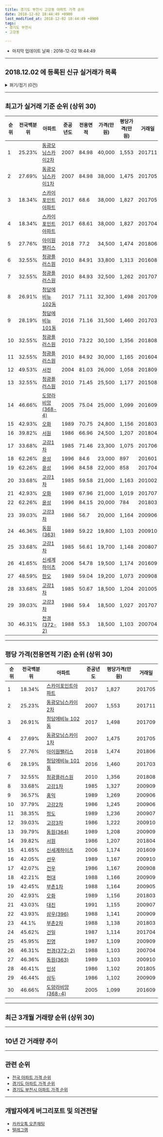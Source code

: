 ```yaml
---
title: 경기도 부천시 고강동 아파트 가격 순위
date: 2018-12-02 18:44:49 +0900
last_modified_at: 2018-12-02 18:44:49 +0900
tags:
- 경기도 부천시
- 고강동

---
```


* 마지막 업데이트 날짜 : 2018-12-02 18:44:49

---

## 2018.12.02 에 등록된 신규 실거래가 목록

<details>
<summary>펴기/접기 (0건)</summary>
<div markdown="1">

|아파트|전국백분위|준공년도|전용면적|가격(만원)|평당가격(만원)|거래일|
|---|---|---|---|---|---|---|
|없음|||||||


</div>
</details>

---

## 최고가 실거래 기준 순위 (상위 30)


|순위|전국백분위|아파트|준공년도|전용면적|가격(만원)|평당가격(만원)|거래일|
|---|---|---|---|---|---|---|---|
|1|25.23%|[동광모닝스카이2차](https://search.naver.com/search.naver?query=%EA%B2%BD%EA%B8%B0%EB%8F%84+%EB%B6%80%EC%B2%9C%EC%8B%9C+%EA%B3%A0%EA%B0%95%EB%8F%99+%EB%8F%99%EA%B4%91%EB%AA%A8%EB%8B%9D%EC%8A%A4%EC%B9%B4%EC%9D%B42%EC%B0%A8)|2007|84.98|40,000|1,553|201711|
|2|27.69%|[동광모닝스카이1차](https://search.naver.com/search.naver?query=%EA%B2%BD%EA%B8%B0%EB%8F%84+%EB%B6%80%EC%B2%9C%EC%8B%9C+%EA%B3%A0%EA%B0%95%EB%8F%99+%EB%8F%99%EA%B4%91%EB%AA%A8%EB%8B%9D%EC%8A%A4%EC%B9%B4%EC%9D%B41%EC%B0%A8)|2007|84.98|38,000|1,475|201705|
|3|18.34%|[스카이포인트아파트](https://search.naver.com/search.naver?query=%EA%B2%BD%EA%B8%B0%EB%8F%84+%EB%B6%80%EC%B2%9C%EC%8B%9C+%EA%B3%A0%EA%B0%95%EB%8F%99+%EC%8A%A4%EC%B9%B4%EC%9D%B4%ED%8F%AC%EC%9D%B8%ED%8A%B8%EC%95%84%ED%8C%8C%ED%8A%B8)|2017|68.6|38,000|1,827|201705|
|4|18.34%|[스카이포인트아파트](https://search.naver.com/search.naver?query=%EA%B2%BD%EA%B8%B0%EB%8F%84+%EB%B6%80%EC%B2%9C%EC%8B%9C+%EA%B3%A0%EA%B0%95%EB%8F%99+%EC%8A%A4%EC%B9%B4%EC%9D%B4%ED%8F%AC%EC%9D%B8%ED%8A%B8%EC%95%84%ED%8C%8C%ED%8A%B8)|2017|68.61|38,000|1,827|201704|
|5|27.76%|[아이원팰리스](https://search.naver.com/search.naver?query=%EA%B2%BD%EA%B8%B0%EB%8F%84+%EB%B6%80%EC%B2%9C%EC%8B%9C+%EA%B3%A0%EA%B0%95%EB%8F%99+%EC%95%84%EC%9D%B4%EC%9B%90%ED%8C%B0%EB%A6%AC%EC%8A%A4)|2018|77.2|34,500|1,474|201806|
|6|32.55%|[청광플러스원](https://search.naver.com/search.naver?query=%EA%B2%BD%EA%B8%B0%EB%8F%84+%EB%B6%80%EC%B2%9C%EC%8B%9C+%EA%B3%A0%EA%B0%95%EB%8F%99+%EC%B2%AD%EA%B4%91%ED%94%8C%EB%9F%AC%EC%8A%A4%EC%9B%90)|2010|84.91|33,800|1,313|201608|
|7|32.55%|[청광플러스원](https://search.naver.com/search.naver?query=%EA%B2%BD%EA%B8%B0%EB%8F%84+%EB%B6%80%EC%B2%9C%EC%8B%9C+%EA%B3%A0%EA%B0%95%EB%8F%99+%EC%B2%AD%EA%B4%91%ED%94%8C%EB%9F%AC%EC%8A%A4%EC%9B%90)|2010|84.93|32,500|1,262|201707|
|8|26.91%|[청담에비뉴 102동](https://search.naver.com/search.naver?query=%EA%B2%BD%EA%B8%B0%EB%8F%84+%EB%B6%80%EC%B2%9C%EC%8B%9C+%EA%B3%A0%EA%B0%95%EB%8F%99+%EC%B2%AD%EB%8B%B4%EC%97%90%EB%B9%84%EB%89%B4+102%EB%8F%99)|2017|71.11|32,300|1,498|201709|
|9|28.19%|[청담에비뉴 101동](https://search.naver.com/search.naver?query=%EA%B2%BD%EA%B8%B0%EB%8F%84+%EB%B6%80%EC%B2%9C%EC%8B%9C+%EA%B3%A0%EA%B0%95%EB%8F%99+%EC%B2%AD%EB%8B%B4%EC%97%90%EB%B9%84%EB%89%B4+101%EB%8F%99)|2016|71.16|31,500|1,460|201703|
|10|32.55%|[청광플러스원](https://search.naver.com/search.naver?query=%EA%B2%BD%EA%B8%B0%EB%8F%84+%EB%B6%80%EC%B2%9C%EC%8B%9C+%EA%B3%A0%EA%B0%95%EB%8F%99+%EC%B2%AD%EA%B4%91%ED%94%8C%EB%9F%AC%EC%8A%A4%EC%9B%90)|2010|73.22|30,100|1,356|201808|
|11|32.55%|[청광플러스원](https://search.naver.com/search.naver?query=%EA%B2%BD%EA%B8%B0%EB%8F%84+%EB%B6%80%EC%B2%9C%EC%8B%9C+%EA%B3%A0%EA%B0%95%EB%8F%99+%EC%B2%AD%EA%B4%91%ED%94%8C%EB%9F%AC%EC%8A%A4%EC%9B%90)|2010|84.92|30,000|1,165|201604|
|12|49.53%|[서전](https://search.naver.com/search.naver?query=%EA%B2%BD%EA%B8%B0%EB%8F%84+%EB%B6%80%EC%B2%9C%EC%8B%9C+%EA%B3%A0%EA%B0%95%EB%8F%99+%EC%84%9C%EC%A0%84)|2004|81.03|26,000|1,058|201809|
|13|32.55%|[청광플러스원](https://search.naver.com/search.naver?query=%EA%B2%BD%EA%B8%B0%EB%8F%84+%EB%B6%80%EC%B2%9C%EC%8B%9C+%EA%B3%A0%EA%B0%95%EB%8F%99+%EC%B2%AD%EA%B4%91%ED%94%8C%EB%9F%AC%EC%8A%A4%EC%9B%90)|2010|71.45|25,500|1,177|201508|
|14|46.66%|[도양라비앙(368-4)](https://search.naver.com/search.naver?query=%EA%B2%BD%EA%B8%B0%EB%8F%84+%EB%B6%80%EC%B2%9C%EC%8B%9C+%EA%B3%A0%EA%B0%95%EB%8F%99+%EB%8F%84%EC%96%91%EB%9D%BC%EB%B9%84%EC%95%99%28368-4%29)|2005|75.04|25,000|1,099|201609|
|15|42.93%|[오화](https://search.naver.com/search.naver?query=%EA%B2%BD%EA%B8%B0%EB%8F%84+%EB%B6%80%EC%B2%9C%EC%8B%9C+%EA%B3%A0%EA%B0%95%EB%8F%99+%EC%98%A4%ED%99%94)|1989|70.75|24,800|1,156|201803|
|16|39.82%|[서원](https://search.naver.com/search.naver?query=%EA%B2%BD%EA%B8%B0%EB%8F%84+%EB%B6%80%EC%B2%9C%EC%8B%9C+%EA%B3%A0%EA%B0%95%EB%8F%99+%EC%84%9C%EC%9B%90)|1986|66.96|24,500|1,207|201804|
|17|33.68%|[고강1차](https://search.naver.com/search.naver?query=%EA%B2%BD%EA%B8%B0%EB%8F%84+%EB%B6%80%EC%B2%9C%EC%8B%9C+%EA%B3%A0%EA%B0%95%EB%8F%99+%EA%B3%A0%EA%B0%951%EC%B0%A8)|1985|71.46|23,300|1,075|201706|
|18|62.26%|[윤성](https://search.naver.com/search.naver?query=%EA%B2%BD%EA%B8%B0%EB%8F%84+%EB%B6%80%EC%B2%9C%EC%8B%9C+%EA%B3%A0%EA%B0%95%EB%8F%99+%EC%9C%A4%EC%84%B1)|1996|84.6|23,000|897|201601|
|19|62.26%|[윤성](https://search.naver.com/search.naver?query=%EA%B2%BD%EA%B8%B0%EB%8F%84+%EB%B6%80%EC%B2%9C%EC%8B%9C+%EA%B3%A0%EA%B0%95%EB%8F%99+%EC%9C%A4%EC%84%B1)|1996|84.58|22,000|858|201704|
|20|33.68%|[고강1차](https://search.naver.com/search.naver?query=%EA%B2%BD%EA%B8%B0%EB%8F%84+%EB%B6%80%EC%B2%9C%EC%8B%9C+%EA%B3%A0%EA%B0%95%EB%8F%99+%EA%B3%A0%EA%B0%951%EC%B0%A8)|1985|59.58|21,000|1,163|201002|
|21|42.93%|[오화](https://search.naver.com/search.naver?query=%EA%B2%BD%EA%B8%B0%EB%8F%84+%EB%B6%80%EC%B2%9C%EC%8B%9C+%EA%B3%A0%EA%B0%95%EB%8F%99+%EC%98%A4%ED%99%94)|1989|67.96|21,000|1,019|201707|
|22|62.26%|[윤성](https://search.naver.com/search.naver?query=%EA%B2%BD%EA%B8%B0%EB%8F%84+%EB%B6%80%EC%B2%9C%EC%8B%9C+%EA%B3%A0%EA%B0%95%EB%8F%99+%EC%9C%A4%EC%84%B1)|1996|84.15|20,000|784|201803|
|23|39.03%|[고강3차](https://search.naver.com/search.naver?query=%EA%B2%BD%EA%B8%B0%EB%8F%84+%EB%B6%80%EC%B2%9C%EC%8B%9C+%EA%B3%A0%EA%B0%95%EB%8F%99+%EA%B3%A0%EA%B0%953%EC%B0%A8)|1986|56.7|20,000|1,164|200906|
|24|46.36%|[동원(363)](https://search.naver.com/search.naver?query=%EA%B2%BD%EA%B8%B0%EB%8F%84+%EB%B6%80%EC%B2%9C%EC%8B%9C+%EA%B3%A0%EA%B0%95%EB%8F%99+%EB%8F%99%EC%9B%90%28363%29)|1989|59.22|19,800|1,103|200910|
|25|33.68%|[고강1차](https://search.naver.com/search.naver?query=%EA%B2%BD%EA%B8%B0%EB%8F%84+%EB%B6%80%EC%B2%9C%EC%8B%9C+%EA%B3%A0%EA%B0%95%EB%8F%99+%EA%B3%A0%EA%B0%951%EC%B0%A8)|1985|56.61|19,700|1,148|200807|
|26|41.65%|[신세계하이츠](https://search.naver.com/search.naver?query=%EA%B2%BD%EA%B8%B0%EB%8F%84+%EB%B6%80%EC%B2%9C%EC%8B%9C+%EA%B3%A0%EA%B0%95%EB%8F%99+%EC%8B%A0%EC%84%B8%EA%B3%84%ED%95%98%EC%9D%B4%EC%B8%A0)|2006|54.78|19,500|1,174|201609|
|27|48.59%|[한오](https://search.naver.com/search.naver?query=%EA%B2%BD%EA%B8%B0%EB%8F%84+%EB%B6%80%EC%B2%9C%EC%8B%9C+%EA%B3%A0%EA%B0%95%EB%8F%99+%ED%95%9C%EC%98%A4)|1989|59.04|19,200|1,073|200908|
|28|33.68%|[고강1차](https://search.naver.com/search.naver?query=%EA%B2%BD%EA%B8%B0%EB%8F%84+%EB%B6%80%EC%B2%9C%EC%8B%9C+%EA%B3%A0%EA%B0%95%EB%8F%99+%EA%B3%A0%EA%B0%951%EC%B0%A8)|1985|50.67|18,500|1,204|201005|
|29|39.03%|[고강3차](https://search.naver.com/search.naver?query=%EA%B2%BD%EA%B8%B0%EB%8F%84+%EB%B6%80%EC%B2%9C%EC%8B%9C+%EA%B3%A0%EA%B0%95%EB%8F%99+%EA%B3%A0%EA%B0%953%EC%B0%A8)|1986|59.4|18,500|1,027|201707|
|30|46.31%|[천경(372-2)](https://search.naver.com/search.naver?query=%EA%B2%BD%EA%B8%B0%EB%8F%84+%EB%B6%80%EC%B2%9C%EC%8B%9C+%EA%B3%A0%EA%B0%95%EB%8F%99+%EC%B2%9C%EA%B2%BD%28372-2%29)|1988|55.3|18,500|1,103|200704|


---

## 평당 가격(전용면적 기준) 순위 (상위 30)


|순위|전국백분위|아파트|준공년도|평당가격(만원)|거래일|
|---|---|---|---|---|---|
|1|18.34%|[스카이포인트아파트](https://search.naver.com/search.naver?query=%EA%B2%BD%EA%B8%B0%EB%8F%84+%EB%B6%80%EC%B2%9C%EC%8B%9C+%EA%B3%A0%EA%B0%95%EB%8F%99+%EC%8A%A4%EC%B9%B4%EC%9D%B4%ED%8F%AC%EC%9D%B8%ED%8A%B8%EC%95%84%ED%8C%8C%ED%8A%B8)|2017|1,827|201705|
|2|25.23%|[동광모닝스카이2차](https://search.naver.com/search.naver?query=%EA%B2%BD%EA%B8%B0%EB%8F%84+%EB%B6%80%EC%B2%9C%EC%8B%9C+%EA%B3%A0%EA%B0%95%EB%8F%99+%EB%8F%99%EA%B4%91%EB%AA%A8%EB%8B%9D%EC%8A%A4%EC%B9%B4%EC%9D%B42%EC%B0%A8)|2007|1,553|201711|
|3|26.91%|[청담에비뉴 102동](https://search.naver.com/search.naver?query=%EA%B2%BD%EA%B8%B0%EB%8F%84+%EB%B6%80%EC%B2%9C%EC%8B%9C+%EA%B3%A0%EA%B0%95%EB%8F%99+%EC%B2%AD%EB%8B%B4%EC%97%90%EB%B9%84%EB%89%B4+102%EB%8F%99)|2017|1,498|201709|
|4|27.69%|[동광모닝스카이1차](https://search.naver.com/search.naver?query=%EA%B2%BD%EA%B8%B0%EB%8F%84+%EB%B6%80%EC%B2%9C%EC%8B%9C+%EA%B3%A0%EA%B0%95%EB%8F%99+%EB%8F%99%EA%B4%91%EB%AA%A8%EB%8B%9D%EC%8A%A4%EC%B9%B4%EC%9D%B41%EC%B0%A8)|2007|1,475|201705|
|5|27.76%|[아이원팰리스](https://search.naver.com/search.naver?query=%EA%B2%BD%EA%B8%B0%EB%8F%84+%EB%B6%80%EC%B2%9C%EC%8B%9C+%EA%B3%A0%EA%B0%95%EB%8F%99+%EC%95%84%EC%9D%B4%EC%9B%90%ED%8C%B0%EB%A6%AC%EC%8A%A4)|2018|1,474|201806|
|6|28.19%|[청담에비뉴 101동](https://search.naver.com/search.naver?query=%EA%B2%BD%EA%B8%B0%EB%8F%84+%EB%B6%80%EC%B2%9C%EC%8B%9C+%EA%B3%A0%EA%B0%95%EB%8F%99+%EC%B2%AD%EB%8B%B4%EC%97%90%EB%B9%84%EB%89%B4+101%EB%8F%99)|2016|1,460|201703|
|7|32.55%|[청광플러스원](https://search.naver.com/search.naver?query=%EA%B2%BD%EA%B8%B0%EB%8F%84+%EB%B6%80%EC%B2%9C%EC%8B%9C+%EA%B3%A0%EA%B0%95%EB%8F%99+%EC%B2%AD%EA%B4%91%ED%94%8C%EB%9F%AC%EC%8A%A4%EC%9B%90)|2010|1,356|201808|
|8|33.68%|[고강1차](https://search.naver.com/search.naver?query=%EA%B2%BD%EA%B8%B0%EB%8F%84+%EB%B6%80%EC%B2%9C%EC%8B%9C+%EA%B3%A0%EA%B0%95%EB%8F%99+%EA%B3%A0%EA%B0%951%EC%B0%A8)|1985|1,327|200909|
|9|36.57%|[홍익](https://search.naver.com/search.naver?query=%EA%B2%BD%EA%B8%B0%EB%8F%84+%EB%B6%80%EC%B2%9C%EC%8B%9C+%EA%B3%A0%EA%B0%95%EB%8F%99+%ED%99%8D%EC%9D%B5)|1989|1,269|200906|
|10|37.79%|[고강2차](https://search.naver.com/search.naver?query=%EA%B2%BD%EA%B8%B0%EB%8F%84+%EB%B6%80%EC%B2%9C%EC%8B%9C+%EA%B3%A0%EA%B0%95%EB%8F%99+%EA%B3%A0%EA%B0%952%EC%B0%A8)|1986|1,245|200906|
|11|38.35%|[정도](https://search.naver.com/search.naver?query=%EA%B2%BD%EA%B8%B0%EB%8F%84+%EB%B6%80%EC%B2%9C%EC%8B%9C+%EA%B3%A0%EA%B0%95%EB%8F%99+%EC%A0%95%EB%8F%84)|1989|1,236|200907|
|12|39.03%|[고강3차](https://search.naver.com/search.naver?query=%EA%B2%BD%EA%B8%B0%EB%8F%84+%EB%B6%80%EC%B2%9C%EC%8B%9C+%EA%B3%A0%EA%B0%95%EB%8F%99+%EA%B3%A0%EA%B0%953%EC%B0%A8)|1986|1,222|200910|
|13|39.79%|[동원(364)](https://search.naver.com/search.naver?query=%EA%B2%BD%EA%B8%B0%EB%8F%84+%EB%B6%80%EC%B2%9C%EC%8B%9C+%EA%B3%A0%EA%B0%95%EB%8F%99+%EB%8F%99%EC%9B%90%28364%29)|1989|1,208|200909|
|14|39.82%|[서원](https://search.naver.com/search.naver?query=%EA%B2%BD%EA%B8%B0%EB%8F%84+%EB%B6%80%EC%B2%9C%EC%8B%9C+%EA%B3%A0%EA%B0%95%EB%8F%99+%EC%84%9C%EC%9B%90)|1986|1,207|201804|
|15|41.65%|[신세계하이츠](https://search.naver.com/search.naver?query=%EA%B2%BD%EA%B8%B0%EB%8F%84+%EB%B6%80%EC%B2%9C%EC%8B%9C+%EA%B3%A0%EA%B0%95%EB%8F%99+%EC%8B%A0%EC%84%B8%EA%B3%84%ED%95%98%EC%9D%B4%EC%B8%A0)|2006|1,174|201609|
|16|42.05%|[선우](https://search.naver.com/search.naver?query=%EA%B2%BD%EA%B8%B0%EB%8F%84+%EB%B6%80%EC%B2%9C%EC%8B%9C+%EA%B3%A0%EA%B0%95%EB%8F%99+%EC%84%A0%EC%9A%B0)|1989|1,167|200910|
|17|42.07%|[건우](https://search.naver.com/search.naver?query=%EA%B2%BD%EA%B8%B0%EB%8F%84+%EB%B6%80%EC%B2%9C%EC%8B%9C+%EA%B3%A0%EA%B0%95%EB%8F%99+%EA%B1%B4%EC%9A%B0)|1986|1,167|200908|
|18|42.21%|[현대](https://search.naver.com/search.naver?query=%EA%B2%BD%EA%B8%B0%EB%8F%84+%EB%B6%80%EC%B2%9C%EC%8B%9C+%EA%B3%A0%EA%B0%95%EB%8F%99+%ED%98%84%EB%8C%80)|1988|1,166|200909|
|19|42.45%|[부촌1차](https://search.naver.com/search.naver?query=%EA%B2%BD%EA%B8%B0%EB%8F%84+%EB%B6%80%EC%B2%9C%EC%8B%9C+%EA%B3%A0%EA%B0%95%EB%8F%99+%EB%B6%80%EC%B4%8C1%EC%B0%A8)|1988|1,164|200905|
|20|42.93%|[오화](https://search.naver.com/search.naver?query=%EA%B2%BD%EA%B8%B0%EB%8F%84+%EB%B6%80%EC%B2%9C%EC%8B%9C+%EA%B3%A0%EA%B0%95%EB%8F%99+%EC%98%A4%ED%99%94)|1989|1,156|201803|
|21|43.03%|[대진](https://search.naver.com/search.naver?query=%EA%B2%BD%EA%B8%B0%EB%8F%84+%EB%B6%80%EC%B2%9C%EC%8B%9C+%EA%B3%A0%EA%B0%95%EB%8F%99+%EB%8C%80%EC%A7%84)|1991|1,155|200907|
|22|43.93%|[삼우(396)](https://search.naver.com/search.naver?query=%EA%B2%BD%EA%B8%B0%EB%8F%84+%EB%B6%80%EC%B2%9C%EC%8B%9C+%EA%B3%A0%EA%B0%95%EB%8F%99+%EC%82%BC%EC%9A%B0%28396%29)|1988|1,141|200909|
|23|44.1%|[부촌2차](https://search.naver.com/search.naver?query=%EA%B2%BD%EA%B8%B0%EB%8F%84+%EB%B6%80%EC%B2%9C%EC%8B%9C+%EA%B3%A0%EA%B0%95%EB%8F%99+%EB%B6%80%EC%B4%8C2%EC%B0%A8)|1988|1,138|201803|
|24|45.62%|[건일](https://search.naver.com/search.naver?query=%EA%B2%BD%EA%B8%B0%EB%8F%84+%EB%B6%80%EC%B2%9C%EC%8B%9C+%EA%B3%A0%EA%B0%95%EB%8F%99+%EA%B1%B4%EC%9D%BC)|1987|1,114|201704|
|25|45.95%|[진영](https://search.naver.com/search.naver?query=%EA%B2%BD%EA%B8%B0%EB%8F%84+%EB%B6%80%EC%B2%9C%EC%8B%9C+%EA%B3%A0%EA%B0%95%EB%8F%99+%EC%A7%84%EC%98%81)|1987|1,109|200909|
|26|46.31%|[천경(372-2)](https://search.naver.com/search.naver?query=%EA%B2%BD%EA%B8%B0%EB%8F%84+%EB%B6%80%EC%B2%9C%EC%8B%9C+%EA%B3%A0%EA%B0%95%EB%8F%99+%EC%B2%9C%EA%B2%BD%28372-2%29)|1988|1,103|200704|
|27|46.36%|[동원(363)](https://search.naver.com/search.naver?query=%EA%B2%BD%EA%B8%B0%EB%8F%84+%EB%B6%80%EC%B2%9C%EC%8B%9C+%EA%B3%A0%EA%B0%95%EB%8F%99+%EB%8F%99%EC%9B%90%28363%29)|1989|1,103|200910|
|28|46.41%|[인성](https://search.naver.com/search.naver?query=%EA%B2%BD%EA%B8%B0%EB%8F%84+%EB%B6%80%EC%B2%9C%EC%8B%9C+%EA%B3%A0%EA%B0%95%EB%8F%99+%EC%9D%B8%EC%84%B1)|1986|1,102|201805|
|29|46.44%|[삼두](https://search.naver.com/search.naver?query=%EA%B2%BD%EA%B8%B0%EB%8F%84+%EB%B6%80%EC%B2%9C%EC%8B%9C+%EA%B3%A0%EA%B0%95%EB%8F%99+%EC%82%BC%EB%91%90)|1986|1,102|200909|
|30|46.66%|[도양라비앙(368-4)](https://search.naver.com/search.naver?query=%EA%B2%BD%EA%B8%B0%EB%8F%84+%EB%B6%80%EC%B2%9C%EC%8B%9C+%EA%B3%A0%EA%B0%95%EB%8F%99+%EB%8F%84%EC%96%91%EB%9D%BC%EB%B9%84%EC%95%99%28368-4%29)|2005|1,099|201609|


---

## 최근 3개월 거래량 순위 (상위 30)


<div style="width:100%;">
    <canvas id="deal_count_ranking" height="250"></canvas>
</div>


<script>
new Chart(document.getElementById("deal_count_ranking"), {
    type: 'horizontalBar',
    data: {
        labels: ['서울', '건우', '삼두', '고강3차', '고강2차', '동문미도(327-7)', '서원', '삼우(396)', '선우', '부촌2차', '동원(364)', '상우(411-2)', '부강2차', '가야', '상우(380)', '정도', '천경(388-13)'],
        datasets: [{
            label: '실거래 수',
            data: [3, 2, 2, 2, 2, 1, 1, 1, 1, 1, 1, 1, 1, 1, 1, 1, 1],
            borderColor: "rgba(255, 0, 128, 1)",
            backgroundColor: "rgba(255, 0, 128, 0.5)",
            fill: false,
        }]
    },
    options: {
        responsive: true,
        title: {
            display: true,
            text: '최근 3개월 거래량 순위'
        },
        tooltips: {
            mode: 'index',
            intersect: false,
            callbacks: {
                title: function(tooltipItems, data) {
                    return "실거래 수:";
                },
                label: function(tooltipItem, data) {
                    return data.labels[tooltipItem.index] + ": " + tooltipItem.xLabel;
                }
            }
        },
        hover: {
            mode: 'nearest',
            intersect: true
        },
        scales: {
            xAxes: [{
                display: true,
                scaleLabel: {
                    display: true,
                    labelString: '실거래 수'
                },
                ticks: {
                    suggestedMin: 0,
                }
            }],
            yAxes: [{
                display: true,
                ticks: {
                    autoSkip: false,
                    callback: function(value, index, values) {
                        if (value.length > 15)
                            return value.substr(0, 13) + "...";
                        else
                            return value;
                    }
                },
                scaleLabel: {
                    display: false,
                }
            }]
        }
    }
});

</script>


---

## 10년 간 거래량 추이


<div style="width:100%;">
    <canvas id="deal_progress" height="250"></canvas>
</div>

<script>
new Chart(document.getElementById("deal_progress"), {
    type: 'line',
    data: {
        labels: ['200812','200901','200902','200903','200904','200905','200906','200907','200908','200909','200910','200911','200912','201001','201002','201003','201004','201005','201006','201007','201008','201009','201010','201011','201012','201101','201102','201103','201104','201105','201106','201107','201108','201109','201110','201111','201112','201201','201202','201203','201204','201205','201206','201207','201208','201209','201210','201211','201212','201301','201302','201303','201304','201305','201306','201307','201308','201309','201310','201311','201312','201401','201402','201403','201404','201405','201406','201407','201408','201409','201410','201411','201412','201501','201502','201503','201504','201505','201506','201507','201508','201509','201510','201511','201512','201601','201602','201603','201604','201605','201606','201607','201608','201609','201610','201611','201612','201701','201702','201703','201704','201705','201706','201707','201708','201709','201710','201711','201712','201801','201802','201803','201804','201805','201806','201807','201808','201809','201810','201811','201812'],
        datasets: [{
            label: '실거래 수',
            pointRadius: 1,
            data: [1, 1, 4, 17, 13, 18, 30, 19, 22, 27, 23, 13, 14, 11, 11, 14, 11, 12, 8, 4, 10, 9, 12, 10, 15, 13, 16, 8, 14, 10, 14, 11, 5, 17, 11, 14, 9, 2, 7, 10, 12, 20, 4, 10, 9, 7, 8, 9, 14, 10, 15, 18, 13, 11, 9, 7, 12, 12, 15, 9, 11, 12, 14, 18, 16, 19, 15, 16, 24, 27, 21, 11, 14, 21, 20, 30, 42, 44, 31, 33, 32, 16, 26, 37, 26, 18, 17, 37, 45, 24, 36, 38, 41, 45, 46, 29, 23, 12, 17, 41, 35, 34, 36, 35, 25, 17, 30, 25, 16, 29, 13, 24, 14, 29, 18, 18, 29, 20, 17, 6, 0],
            borderColor: "rgba(255, 201, 14, 1)",
            backgroundColor: "rgba(255, 201, 14, 0.5)",
            fill: true,
        }]
    },
    options: {
        responsive: true,
        title: {
            display: true,
            text: '10년간 거래량 추이'
        },
        tooltips: {
            mode: 'index',
            intersect: false,
        },
        hover: {
            mode: 'nearest',
            intersect: true
        },
        scales: {
            xAxes: [{
                display: true,
                scaleLabel: {
                    display: true,
                    labelString: '년/월'
                }
            }],
            yAxes: [{
                display: true,
                ticks: {
                    suggestedMin: 0,
                },
                scaleLabel: {
                    display: true,
                    labelString: '실거래 수'
                }
            }]
        }
    }
});

</script>


---

## 관련 순위

- [전국 아파트 가격 순위](https://inasie.github.io/apt-ranking/전국)
- [경기도 아파트 가격 순위](https://inasie.github.io/apt-ranking/경기도)
- [경기도 부천시 아파트 가격 순위](https://inasie.github.io/apt-ranking/경기도-부천시)


---

## 개발자에게 버그리포트 및 의견전달

- [카카오톡 오픈채팅](https://open.kakao.com/o/gLJUAP4)
- [텔레그램](https://t.me/inasie)


